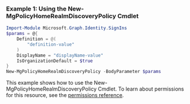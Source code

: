 ### Example 1: Using the New-MgPolicyHomeRealmDiscoveryPolicy Cmdlet
```powershell
Import-Module Microsoft.Graph.Identity.SignIns
$params = @{
	Definition = @(
		"definition-value"
	)
	DisplayName = "displayName-value"
	IsOrganizationDefault = $true
}
New-MgPolicyHomeRealmDiscoveryPolicy -BodyParameter $params
```
This example shows how to use the New-MgPolicyHomeRealmDiscoveryPolicy Cmdlet.
To learn about permissions for this resource, see the [permissions reference](/graph/permissions-reference).
